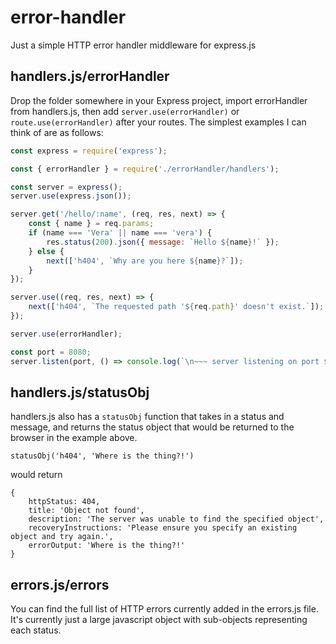 # error-handler

Just a simple HTTP error handler middleware for express.js

## handlers.js/errorHandler

Drop the folder somewhere in your Express project, import errorHandler from handlers.js, then add `server.use(errorHandler)` or `route.use(errorHandler)` after your routes. The simplest examples I can think of are as follows:

```javascript
const express = require('express');

const { errorHandler } = require('./errorHandler/handlers');

const server = express();
server.use(express.json());

server.get('/hello/:name', (req, res, next) => {
	const { name } = req.params;
	if (name === 'Vera' || name === 'vera') {
		res.status(200).json({ message: `Hello ${name}!` });
	} else {
		next(['h404', `Why are you here ${name}?`]);
	}
});

server.use((req, res, next) => {
	next(['h404', `The requested path '${req.path}' doesn't exist.`]);
});

server.use(errorHandler);

const port = 8080;
server.listen(port, () => console.log(`\n~~~ server listening on port ${port} ~~~\n`));
```

## handlers.js/statusObj

handlers.js also has a `statusObj` function that takes in a status and message, and returns the status object that would be returned to the browser in the example above.

`statusObj('h404', 'Where is the thing?!')`

would return

```
{
	httpStatus: 404,
	title: 'Object not found',
	description: 'The server was unable to find the specified object',
	recoveryInstructions: 'Please ensure you specify an existing object and try again.',
	errorOutput: 'Where is the thing?!'
}
```

## errors.js/errors

You can find the full list of HTTP errors currently added in the errors.js file. It's currently just a large javascript object with sub-objects representing each status.
